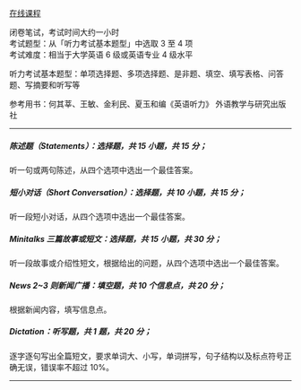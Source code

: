 [在线课程](https://my.lexue-cloud.com/courseMng)

闭卷笔试，考试时间大约一小时<br/>
考试题型：从「听力考试基本题型」中选取 3 至 4 项<br/>
考试难度：相当于大学英语 6 级或英语专业 4 级水平

听力考试基本题型：单项选择题、多项选择题、是非题、填空、填写表格、问答题、写摘要和听写等

参考用书：何其莘、王敏、金利民、夏玉和编《英语听力》 外语教学与研究出版社

---

##### 陈述题（Statements）：选择题，共 15 小题，共 15 分；

听一句或两句陈述，从四个选项中选出一个最佳答案。

##### 短小对话（Short Conversation）：选择题，共 10 小题，共 15 分；

听一段短小对话，从四个选项中选出一个最佳答案。

##### Minitalks 三篇故事或短文：选择题，共 15 小题，共 30 分；

听一段故事或介绍性短文，根据给出的问题，从四个选项中选出一个最佳答案。

##### News 2~3 则新闻广播：填空题，共 10 个信息点，共 20 分；

根据新闻内容，填写信息点。

##### Dictation：听写题，共 1 题，共 20 分；

逐字逐句写出全篇短文，要求单词大、小写，单词拼写，句子结构以及标点符号正确无误，错误率不超过 10%。

---
